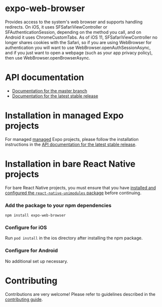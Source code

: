# expo-web-browser

Provides access to the system's web browser and supports handling redirects. On iOS, it uses SFSafariViewController or SFAuthenticationSession, depending on the method you call, and on Android it uses ChromeCustomTabs. As of iOS 11, SFSafariViewController no longer shares cookies with the Safari, so if you are using WebBrowser for authentication you will want to use WebBrowser.openAuthSessionAsync, and if you just want to open a webpage (such as your app privacy policy), then use WebBrowser.openBrowserAsync.

# API documentation

- [Documentation for the master branch](https://github.com/expo/expo/blob/master/docs/pages/versions/unversioned/sdk/webbrowser.md)
- [Documentation for the latest stable release](https://docs.expo.io/versions/latest/sdk/webbrowser/)

# Installation in managed Expo projects

For managed [managed](https://docs.expo.io/versions/latest/introduction/managed-vs-bare/) Expo projects, please follow the installation instructions in the [API documentation for the latest stable release](#api-documentation).

# Installation in bare React Native projects

For bare React Native projects, you must ensure that you have [installed and configured the `react-native-unimodules` package](https://github.com/unimodules/react-native-unimodules) before continuing.

### Add the package to your npm dependencies

```
npm install expo-web-browser
```

### Configure for iOS

Run `pod install` in the ios directory after installing the npm package.

### Configure for Android

No additional set up necessary.

# Contributing

Contributions are very welcome! Please refer to guidelines described in the [contributing guide]( https://github.com/expo/expo#contributing).
